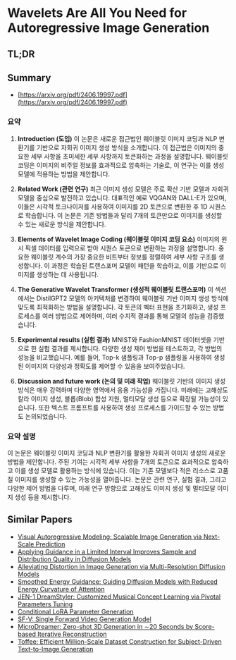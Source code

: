 # Wavelets Are All You Need for Autoregressive Image Generation
## TL;DR
## Summary
- [https://arxiv.org/pdf/2406.19997.pdf](https://arxiv.org/pdf/2406.19997.pdf)

### 요약

1. **Introduction (도입)**
   이 논문은 새로운 접근법인 웨이블릿 이미지 코딩과 NLP 변환기를 기반으로 자회귀 이미지 생성 방식을 소개합니다. 이 접근법은 이미지의 중요한 세부 사항을 초미세한 세부 사항까지 토큰화하는 과정을 설명합니다. 웨이블릿 코딩은 이미지의 비주얼 정보를 효과적으로 압축하는 기술로, 이 연구는 이를 생성 모델에 적용하는 방법을 제안합니다.

2. **Related Work (관련 연구)**
   최근 이미지 생성 모델은 주로 확산 기반 모델과 자회귀 모델을 중심으로 발전하고 있습니다. 대표적인 예로 VQGAN와 DALL-E가 있으며, 이들은 시각적 토크나이저를 사용하여 이미지를 2D 토큰으로 변환한 후 1D 시퀀스로 학습합니다. 이 논문은 기존 방법들과 달리 7개의 토큰만으로 이미지를 생성할 수 있는 새로운 방식을 제안합니다.

3. **Elements of Wavelet Image Coding (웨이블릿 이미지 코딩 요소)**
   이미지의 원시 픽셀 데이터를 입력으로 받아 시퀀스 토큰으로 변환하는 과정을 설명합니다. 중요한 웨이블릿 계수의 가장 중요한 비트부터 정보를 정렬하여 세부 사항 구조를 생성합니다. 이 과정은 학습된 트랜스포머 모델이 패턴을 학습하고, 이를 기반으로 이미지를 생성하는 데 사용됩니다.

4. **The Generative Wavelet Transformer (생성적 웨이블릿 트랜스포머)**
   이 섹션에서는 DistilGPT2 모델의 아키텍처를 변경하여 웨이블릿 기반 이미지 생성 방식에 맞도록 최적화하는 방법을 설명합니다. 각 토큰의 벡터 표현을 초기화하고, 생성 프로세스를 여러 방법으로 제어하며, 여러 수치적 결과를 통해 모델의 성능을 검증했습니다.

5. **Experimental results (실험 결과)**
   MNIST와 FashionMNIST 데이터셋을 기반으로 한 실험 결과를 제시합니다. 다양한 생성 제어 방법을 테스트하고, 각 방법의 성능을 비교했습니다. 예를 들어, Top-k 샘플링과 Top-p 샘플링을 사용하여 생성된 이미지의 다양성과 정확도를 제어할 수 있음을 보여주었습니다.

6. **Discussion and future work (논의 및 미래 작업)**
   웨이블릿 기반의 이미지 생성 방식은 매우 강력하며 다양한 영역에서 응용 가능성을 가집니다. 미래에는 고해상도 칼라 이미지 생성, 블롭(Blob) 합성 지원, 멀티모달 생성 등으로 확장될 가능성이 있습니다. 또한 텍스트 프롬프트를 사용하여 생성 프로세스를 가이드할 수 있는 방법도 논의되었습니다.

### 요약 설명

이 논문은 웨이블릿 이미지 코딩과 NLP 변환기를 활용한 자회귀 이미지 생성의 새로운 방법을 제안합니다. 주된 기여는 시각적 세부 사항을 7개의 토큰으로 효과적으로 압축하고 이를 생성 모델로 활용하는 방식에 있습니다. 이는 기존 모델보다 적은 리소스로 고품질 이미지를 생성할 수 있는 가능성을 열어줍니다. 논문은 관련 연구, 실험 결과, 그리고 다양한 제어 방법을 다루며, 미래 연구 방향으로 고해상도 이미지 생성 및 멀티모달 이미지 생성 등을 제시합니다.

## Similar Papers
- [Visual Autoregressive Modeling: Scalable Image Generation via Next-Scale Prediction](2404.02905.md)
- [Applying Guidance in a Limited Interval Improves Sample and Distribution Quality in Diffusion Models](2404.07724.md)
- [Alleviating Distortion in Image Generation via Multi-Resolution Diffusion Models](2406.09416.md)
- [Smoothed Energy Guidance: Guiding Diffusion Models with Reduced Energy Curvature of Attention](2408.00760.md)
- [JEN-1 DreamStyler: Customized Musical Concept Learning via Pivotal Parameters Tuning](2406.12292.md)
- [Conditional LoRA Parameter Generation](2408.01415.md)
- [SF-V: Single Forward Video Generation Model](2406.04324.md)
- [MicroDreamer: Zero-shot 3D Generation in $\sim$20 Seconds by Score-based Iterative Reconstruction](2404.19525.md)
- [Toffee: Efficient Million-Scale Dataset Construction for Subject-Driven Text-to-Image Generation](2406.09305.md)
